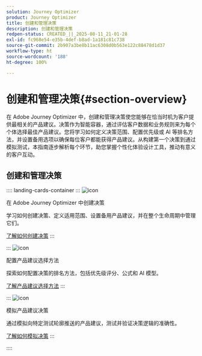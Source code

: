```yaml
---
solution: Journey Optimizer
product: Journey Optimizer
title: 创建和管理决策
description: 创建和管理决策
redpen-status: CREATED_||_2025-08-11_21-01-28
exl-id: fc968e54-e35b-4def-b8ad-1a181c81c738
source-git-commit: 2b907a3be8b11ac6308d0b563e122c88478d1d37
workflow-type: ht
source-wordcount: '188'
ht-degree: 100%

---
```


# 创建和管理决策{#section-overview}

在 Adobe Journey Optimizer 中，创建和管理决策使您能够在恰当时机为客户提供最相关的产品建议。决策作为智能容器，通过评估客户数据和业务规则来为每个个体选择最佳产品建议。您将学习如何定义决策范围、配置优先级或 AI 等排名方法，并设置备用选项以确保每位客户都能获得产品建议。从构建第一个决策到通过模拟测试，本指南逐步解析每个环节，助您掌握个性化体验设计工具，推动有意义的客户互动。

## 创建和管理决策

:::: landing-cards-container
:::
![icon](https://cdn.experienceleague.adobe.com/icons/circle-play.svg)

在 Adobe Journey Optimizer 中创建决策

学习如何创建决策、定义适用范围、设置备用产品建议，并在整个生命周期中管理它们。

[了解如何创建决策](../using/offers/offer-activities/create-offer-activities.md)
:::

:::
![icon](https://cdn.experienceleague.adobe.com/icons/gear.svg)

配置产品建议选择方法

探索如何配置决策的排名方法，包括优先级评分、公式和 AI 模型。

[了解产品建议选择方法](../using/offers/offer-activities/configure-offer-selection.md)
:::

:::
![icon](https://cdn.experienceleague.adobe.com/icons/code-branch.svg)

模拟产品建议决策

通过模拟向特定测试轮廓推送的产品建议，测试并验证决策逻辑的准确性。

[了解如何模拟决策](../using/offers/offer-activities/simulation.md)
:::

::::
